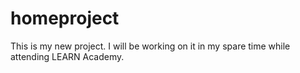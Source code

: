 # homeproject
This is my new project.
I will be working on it in my spare time while attending LEARN Academy.
